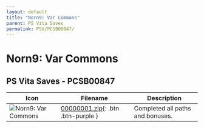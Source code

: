 ```yaml
---
layout: default
title: "Norn9: Var Commons"
parent: PS Vita Saves
permalink: PSV/PCSB00847/
---
```

# Norn9: Var Commons

## PS Vita Saves - PCSB00847

| Icon | Filename | Description |
|------|----------|-------------|
| ![Norn9: Var Commons](https://github.com/bucanero/apollo-vita/raw/main/sce_sys/icon0.png) | [00000001.zip](00000001.zip){: .btn .btn-purple } | Completed all paths and bonuses.  |
